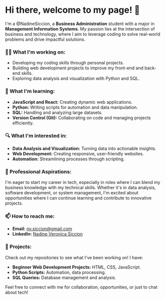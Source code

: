 # Hi there, welcome to my page! 👋

I'm a @NadineSiccion, a **Business Administration** student with a major in **Management Information Systems**. My passion lies at the intersection of business and technology, where I aim to leverage coding to solve real-world problems and drive impactful solutions.

### 👨‍💻 What I'm working on:
- Developing my coding skills through personal projects.
- Building web development projects to improve my front-end and back-end skills.
- Exploring data analysis and visualization with Python and SQL.

### 🌱 What I'm learning:
- **JavaScript and React:** Creating dynamic web applications.
- **Python:** Writing scripts for automation and data manipulation.
- **SQL:** Handling and analyzing large datasets.
- **Version Control (Git):** Collaborating on code and managing projects efficiently.

### 🔍 What I'm interested in:
- **Data Analysis and Visualization:** Turning data into actionable insights.
- **Web Development:** Creating responsive, user-friendly websites.
- **Automation:** Streamlining processes through scripting.

### 💼 Professional Aspirations:
I'm eager to start my career in tech, especially in roles where I can blend my business knowledge with my technical skills. Whether it's in data analysis, software development, or system management, I'm excited about opportunities where I can continue learning and contribute to innovative projects.

### 📫 How to reach me:
- **Email:** [nv.siccion@gmail.com](mailto:nv.siccion@gmail.com)
- **LinkedIn:** [Nadine Veronica Siccion](www.linkedin.com/in/nadine-veronica-siccion-4b25b0178)

### 🚀 Projects:
Check out my repositories to see what I've been working on! I have:
- **Beginner Web Development Projects:** HTML, CSS, JavaScript.
- **Python Scripts:** Automation, data processing.
- **SQL Queries:** Database management and analysis.

Feel free to connect with me for collaboration, opportunities, or just to chat about tech!
